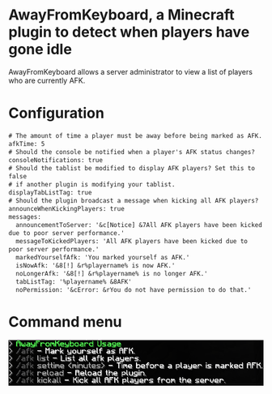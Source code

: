 # AwayFromKeyboard, a Minecraft plugin to detect when players have gone idle

AwayFromKeyboard allows a server administrator to view a list of players who are currently AFK.

# Configuration
```
# The amount of time a player must be away before being marked as AFK.
afkTime: 5
# Should the console be notified when a player's AFK status changes?
consoleNotifications: true
# Should the tablist be modified to display AFK players? Set this to false
# if another plugin is modifying your tablist.
displayTabListTag: true
# Should the plugin broadcast a message when kicking all AFK players?
announceWhenKickingPlayers: true
messages:
  announcementToServer: '&c[Notice] &7All AFK players have been kicked due to poor server performance.'
  messageToKickedPlayers: 'All AFK players have been kicked due to poor server performance.'
  markedYourselfAfk: 'You marked yourself as AFK.'
  isNowAfk: '&8[!] &r%playername% is now AFK.'
  noLongerAfk: '&8[!] &r%playername% is no longer AFK.'
  tabListTag: '%playername% &8AFK'
  noPermission: '&cError: &rYou do not have permission to do that.'
  ```
# Command menu

![](afkmenu.png)
